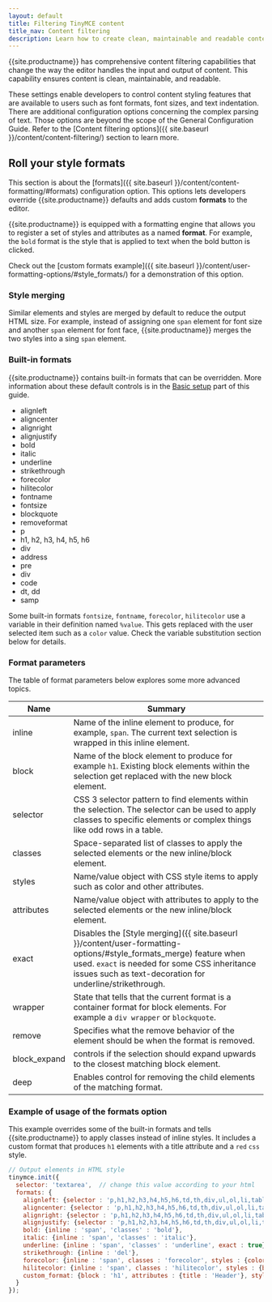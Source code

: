 ```yaml
---
layout: default
title: Filtering TinyMCE content
title_nav: Content filtering
description: Learn how to create clean, maintainable and readable content.
---
```


{{site.productname}} has comprehensive content filtering capabilities that change the way the editor handles the input and output of content. This capability ensures content is clean, maintainable, and readable.

These settings enable developers to control content styling features that are available to users such as font formats, font sizes, and text indentation. There are additional configuration options concerning the complex parsing of text. Those options are beyond the scope of the General Configuration Guide. Refer to the [Content filtering options]({{ site.baseurl }}/content/content-filtering/) section to learn more.

## Roll your style formats

This section is about the [formats]({{ site.baseurl }}/content/content-formatting/#formats) configuration option. This options lets developers override {{site.productname}} defaults and adds custom **formats** to the editor.

{{site.productname}} is equipped with a formatting engine that allows you to register a set of styles and attributes as a named **format**. For example, the `bold` format is the style that is applied to text when the bold button is clicked.

Check out the [custom formats example]({{ site.baseurl }}/content/user-formatting-options/#style_formats/) for a demonstration of this option.

### Style merging

Similar elements and styles are merged by default to reduce the output HTML size. For example, instead of assigning one `span` element for font size and another `span` element for font face, {{site.productname}} merges the two styles into a sing `span` element.

### Built-in formats

{{site.productname}} contains built-in formats that can be overridden. More information about these default controls is in the [Basic setup]({{site.baseurl}}/how-to-guides/learn-the-basics/basic-setup/) part of this guide.

* alignleft
* aligncenter
* alignright
* alignjustify
* bold
* italic
* underline
* strikethrough
* forecolor
* hilitecolor
* fontname
* fontsize
* blockquote
* removeformat
* p
* h1, h2, h3, h4, h5, h6
* div
* address
* pre
* div
* code
* dt, dd
* samp

Some built-in formats `fontsize`, `fontname`, `forecolor`, `hilitecolor` use a variable in their definition named `%value`. This gets replaced with the user selected item such as a `color` value. Check the variable substitution section below for details.

### Format parameters

The table of format parameters below explores some more advanced topics.

| Name       | Summary          |
|------------|------------------|
| inline     | Name of the inline element to produce, for example, `span`. The current text selection is wrapped in this inline element.
| block      | Name of the block element to produce for example `h1`. Existing block elements within the selection get replaced with the new block element. |
| selector   | CSS 3 selector pattern to find elements within the selection. The selector can be used to apply classes to specific elements or complex things like odd rows in a table. |
| classes    | Space-separated list of classes to apply the selected elements or the new inline/block element. |
| styles     | Name/value object with CSS style items to apply such as color and other attributes. |
| attributes | Name/value object with attributes to apply to the selected elements or the new inline/block element. |
| exact      | Disables the [Style merging]({{ site.baseurl }}/content/user-formatting-options/#style_formats_merge) feature when used. `exact` is needed for some CSS inheritance issues such as text-decoration for underline/strikethrough. |
| wrapper    | State that tells that the current format is a container format for block elements. For example a `div wrapper` or `blockquote`. |
| remove     | Specifies what the remove behavior of the element should be when the format is removed. |
| block_expand | controls if the selection should expand upwards to the closest matching block element.|
| deep       | Enables control for removing the child elements of the matching format. |

### Example of usage of the formats option

This example overrides some of the built-in formats and tells {{site.productname}} to apply classes instead of inline styles. It includes a custom format that produces `h1` elements with a title attribute and a `red` `css` style.

```js
// Output elements in HTML style
tinymce.init({
  selector: 'textarea',  // change this value according to your html
  formats: {
    alignleft: {selector : 'p,h1,h2,h3,h4,h5,h6,td,th,div,ul,ol,li,table,img,audio,video', classes : 'left'},
    aligncenter: {selector : 'p,h1,h2,h3,h4,h5,h6,td,th,div,ul,ol,li,table,img,audio,video', classes : 'center'},
    alignright: {selector : 'p,h1,h2,h3,h4,h5,h6,td,th,div,ul,ol,li,table,img,audio,video', classes : 'right'},
    alignjustify: {selector : 'p,h1,h2,h3,h4,h5,h6,td,th,div,ul,ol,li,table,img,audio,video', classes : 'full'},
    bold: {inline : 'span', 'classes' : 'bold'},
    italic: {inline : 'span', 'classes' : 'italic'},
    underline: {inline : 'span', 'classes' : 'underline', exact : true},
    strikethrough: {inline : 'del'},
    forecolor: {inline : 'span', classes : 'forecolor', styles : {color : '%value'}},
    hilitecolor: {inline : 'span', classes : 'hilitecolor', styles : {backgroundColor : '%value'}},
    custom_format: {block : 'h1', attributes : {title : 'Header'}, styles : {color : 'red'}}
  }
});
```
